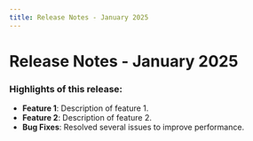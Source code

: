 ```yaml
---
title: Release Notes - January 2025
---
```


# Release Notes - January 2025

### Highlights of this release:
- **Feature 1**: Description of feature 1.
- **Feature 2**: Description of feature 2.
- **Bug Fixes**: Resolved several issues to improve performance.
